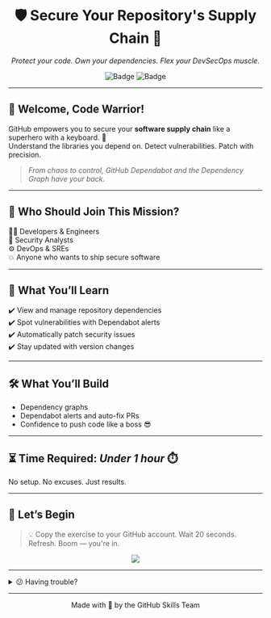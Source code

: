 <h1 align="center">🛡️ Secure Your Repository's Supply Chain 🔐</h1>

<p align="center">
  <i>Protect your code. Own your dependencies. Flex your DevSecOps muscle.</i>
</p>

<p align="center">
  <img src="https://img.shields.io/badge/Supply%20Chain%20Security-Enabled-1f883d?style=for-the-badge&logo=github&labelColor=197935" alt="Badge" />
  <img src="https://img.shields.io/badge/DevSecOps-In%20Progress-orange?style=for-the-badge&logo=shield" alt="Badge" />
</p>

---

## 🌟 Welcome, Code Warrior!

GitHub empowers you to secure your **software supply chain** like a superhero with a keyboard. 🚀  
Understand the libraries you depend on. Detect vulnerabilities. Patch with precision.

> _From chaos to control, GitHub Dependabot and the Dependency Graph have your back._

---

## 👀 Who Should Join This Mission?

🧑‍💻 Developers & Engineers  
🔐 Security Analysts  
⚙️ DevOps & SREs  
💥 Anyone who wants to ship secure software

---

## 🧠 What You’ll Learn

✔️ View and manage repository dependencies  
✔️ Spot vulnerabilities with Dependabot alerts  
✔️ Automatically patch security issues  
✔️ Stay updated with version changes

---

## 🛠️ What You’ll Build

- Dependency graphs
- Dependabot alerts and auto-fix PRs
- Confidence to push code like a boss 😎

---

## ⏳ Time Required: _Under 1 hour_ ⏱️

No setup. No excuses. Just results.

---

## 🧪 Let’s Begin

> 💡 Copy the exercise to your GitHub account. Wait 20 seconds. Refresh. Boom — you're in.

<p align="center">
  <a href="https://github.com/new?template_owner=skills&template_name=secure-repository-supply-chain&owner=%40me&name=skills-secure-repository-supply-chain&description=Exercise:+Secure+your+Repository+Supply+Chain&visibility=public">
    <img src="https://img.shields.io/badge/🚀%20Start%20Now-Click%20Here-1f883d?style=for-the-badge&logo=github&labelColor=24292e" />
  </a>
</p>

---

<details>
<summary>😕 Having trouble?</summary><br/>

Here’s how to avoid crying in your terminal:

- Choose your **personal account** or an organization to host the repo.
- Prefer **public repos** — private ones eat up Actions minutes 🍽️.
- Not loading? Check the [Actions tab](../../actions).
- Failed job? Submit an issue. Congrats — you found a bug! 🐛

</details>

---

<p align="center">
  Made with 💙 by the GitHub Skills Team <br/>
  <a href="https://www.contributor-covenant.org/version/2/1/code_of_conduct/code
